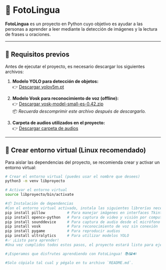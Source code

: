# 📸 FotoLingua

**FotoLingua** es un proyecto en Python cuyo objetivo es ayudar a las personas a aprender a leer mediante la detección de imágenes y la lectura de frases u oraciones.

---

## 🧩 Requisitos previos

Antes de ejecutar el proyecto, es necesario descargar los siguientes archivos:

1. **Modelo YOLO para detección de objetos:**  
   👉 [Descargar yolov5m.pt](https://github.com/ultralytics/yolov5/releases/download/v7.0/yolov5m.pt)

2. **Modelo Vosk para reconocimiento de voz (offline):**  
   👉 [Descargar vosk-model-small-es-0.42.zip](https://alphacephei.com/vosk/models/vosk-model-small-es-0.42.zip)  
   📦 *Recuerda descomprimir este archivo después de descargarlo.*

3. **Carpeta de audios utilizados en el proyecto:**  
   👉 [Descargar carpeta de audios](https://drive.google.com/drive/folders/1wiv2mZklyMAHfgTZ377jDz83LM_xfMa2?usp=sharing)

---

## 🐍 Crear entorno virtual (Linux recomendado)

Para aislar las dependencias del proyecto, se recomienda crear y activar un entorno virtual:

```bash
# Crear el entorno virtual (puedes usar el nombre que desees)
python3 -m venv libproyecto

# Activar el entorno virtual
source libproyecto/bin/activate

#📦 Instalación de dependencias
#Con el entorno virtual activado, instala las siguientes librerías necesarias:
pip install pillow          # Para manejar imágenes en interfaces Tkinter
pip install opencv-python   # Para captura de video y visión por computadora
pip install sounddevice     # Para captura de audio desde el micrófono
pip install vosk            # Para reconocimiento de voz sin conexión
pip install pygame          # Para reproducir audios
pip install ultralytics     # Para utilizar modelos YOLO
#✅ ¡Listo para aprender!
#Una vez cumplidos todos estos pasos, el proyecto estará listo para ejecutarse.

#¡Esperamos que disfrutes aprendiendo con FotoLingua! 📚🖼️🔊

#Solo cópialo tal cual y pégalo en tu archivo `README.md`.










